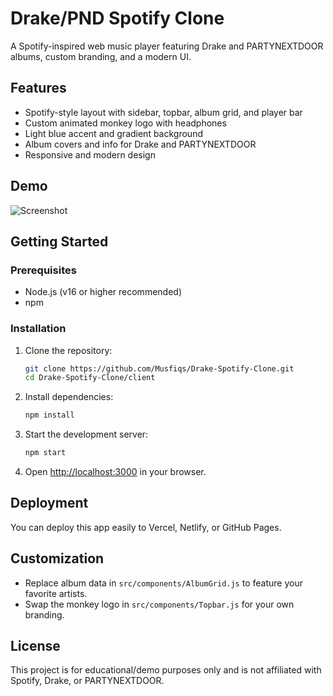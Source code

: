 # Drake/PND Spotify Clone

A Spotify-inspired web music player featuring Drake and PARTYNEXTDOOR albums, custom branding, and a modern UI.

## Features
- Spotify-style layout with sidebar, topbar, album grid, and player bar
- Custom animated monkey logo with headphones
- Light blue accent and gradient background
- Album covers and info for Drake and PARTYNEXTDOOR
- Responsive and modern design

## Demo
![Screenshot](./public/screenshot.png) <!-- Add a screenshot if available -->

## Getting Started

### Prerequisites
- Node.js (v16 or higher recommended)
- npm

### Installation
1. Clone the repository:
   ```bash
   git clone https://github.com/Musfiqs/Drake-Spotify-Clone.git
   cd Drake-Spotify-Clone/client
   ```
2. Install dependencies:
   ```bash
   npm install
   ```
3. Start the development server:
   ```bash
   npm start
   ```
4. Open [http://localhost:3000](http://localhost:3000) in your browser.

## Deployment
You can deploy this app easily to Vercel, Netlify, or GitHub Pages.

## Customization
- Replace album data in `src/components/AlbumGrid.js` to feature your favorite artists.
- Swap the monkey logo in `src/components/Topbar.js` for your own branding.

## License
This project is for educational/demo purposes only and is not affiliated with Spotify, Drake, or PARTYNEXTDOOR. 